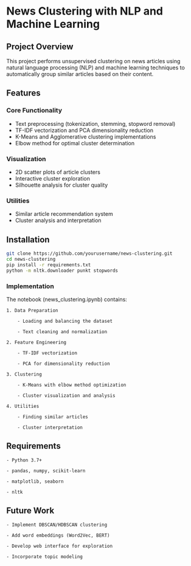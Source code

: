 # News Clustering with NLP and Machine Learning

## Project Overview
This project performs unsupervised clustering on news articles using natural language processing (NLP) and machine learning techniques to automatically group similar articles based on their content.

## Features

### Core Functionality
- Text preprocessing (tokenization, stemming, stopword removal)
- TF-IDF vectorization and PCA dimensionality reduction
- K-Means and Agglomerative clustering implementations
- Elbow method for optimal cluster determination

### Visualization
- 2D scatter plots of article clusters
- Interactive cluster exploration
- Silhouette analysis for cluster quality

### Utilities
- Similar article recommendation system
- Cluster analysis and interpretation

## Installation

```bash
git clone https://github.com/yourusername/news-clustering.git
cd news-clustering
pip install -r requirements.txt
python -m nltk.downloader punkt stopwords
```
### Implementation

The notebook (news_clustering.ipynb) contains:

    1. Data Preparation

        - Loading and balancing the dataset

        - Text cleaning and normalization

    2. Feature Engineering

        - TF-IDF vectorization

        - PCA for dimensionality reduction

    3. Clustering

        - K-Means with elbow method optimization

        - Cluster visualization and analysis

    4. Utilities

        - Finding similar articles

        - Cluster interpretation

## Requirements

    - Python 3.7+

    - pandas, numpy, scikit-learn

    - matplotlib, seaborn

    - nltk

## Future Work

    - Implement DBSCAN/HDBSCAN clustering

    - Add word embeddings (Word2Vec, BERT)

    - Develop web interface for exploration

    - Incorporate topic modeling